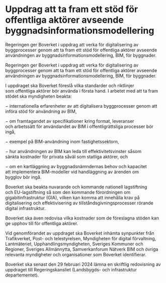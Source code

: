# Uppdrag att ta fram ett stöd för offentliga aktörer avseende byggnadsinformationsmodellering

Regeringen ger Boverket i uppdrag att verka för digitalisering av byggprocesser genom att ta fram ett stöd för offentliga aktörer avseende användningen av byggnadsinformationsmodellering, BIM, för byggnader.

Regeringen ger Boverket i uppdrag att verka för digitalisering av byggprocesser genom att ta fram ett stöd för offentliga aktörer avseende användningen av byggnadsinformationsmodellering, BIM, för byggnader.

I uppdraget ska Boverket föreslå vilka standarder och riktlinjer som offentliga aktörer bör använda i första hand. I arbetet med att ta fram stödet ska myndigheten beakta:

− internationella erfarenheter av att digitalisera byggprocesser genom att införa stöd för användning av BIM,

− om framtagandet av specifikationer kring format, leveranser och arbetssätt för användandet av BIM i offentligrättsliga processer bör ingå,

− exempel på BIM-användning inom fastighetssektorn,

− hur användningen av BIM kan leda till effektivitetsvinster såsom sänkta kostnader för privata såväl som statliga aktörer, och

− om en kartläggning av byggnadsnämndernas behov och kapacitet att implementera BIM-modeller vid handläggning av ärenden om bygglov bör ingå.

Boverket ska beakta nuvarande och kommande nationell lagstiftning och EU-lagstiftning så som den kommande förordningen om gigabitinfrastruktur (GIA), vilken kan komma att innehålla krav på digitalisering och effektivisering av tillståndsgivningsprocesser rörande digital infrastruktur.

Boverket ska även redovisa vilka kostnader som de föreslagna stöden kan ge upphov till för offentliga aktörer.

Vid genomförandet av uppdraget ska Boverket inhämta synpunkter från Trafikverket, Post- och telestyrelsen, Myndigheten för digital förvaltning, Lantmäteriet, Upphandlingsmyndigheten, Sveriges Kommuner och Regioner, Sveriges Allmännytta, Samverkanforum Nätverk BIM och övriga relevanta myndigheter och organisationer som Boverket identifierar.

Boverket ska senast den 29 februari 2024 lämna en skriftlig redovisning av uppdraget till Regeringskansliet (Landsbygds- och infrastruktur departementet).
